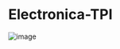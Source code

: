 # Electronica-TPI
![image](https://github.com/Tom-ST/Electronica-TPI/assets/61022932/16b456f8-af0b-496c-857b-500487ae9d71)

